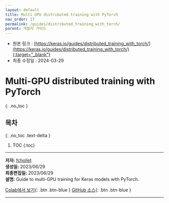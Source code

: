 ```yaml
---
layout: default
title: Multi-GPU distributed training with PyTorch
nav_order: 17
permalink: /guides/distributed_training_with_torch/
parent: 개발자 가이드
---
```


* 원본 링크 : [https://keras.io/guides/distributed_training_with_torch/](https://keras.io/guides/distributed_training_with_torch/){:target="_blank"}
* 최종 수정일 : 2024-03-29

# Multi-GPU distributed training with PyTorch
{: .no_toc }

## 목차
{: .no_toc .text-delta }

1. TOC
{:toc}

---

**저자:** [fchollet](https://twitter.com/fchollet)  
**생성일:** 2023/06/29  
**최종편집일:** 2023/06/29  
**설명:** Guide to multi-GPU training for Keras models with PyTorch.

[Colab에서 보기](https://colab.research.google.com/github/keras-team/keras-io/blob/master/guides/ipynb/distributed_training_with_torch.ipynb){: .btn .btn-blue }
[GitHub 소스](https://github.com/keras-team/keras-io/blob/master/guides/distributed_training_with_torch.py){: .btn .btn-blue }

----